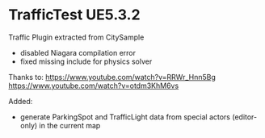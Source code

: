 # TrafficTest UE5.3.2

Traffic Plugin extracted from CitySample
- disabled Niagara compilation error
- fixed missing include for physics solver

Thanks to:
https://www.youtube.com/watch?v=RRWr_Hnn5Bg
https://www.youtube.com/watch?v=otdm3KhM6vs

Added:
- generate ParkingSpot and TrafficLight data from special actors (editor-only) in the current map
